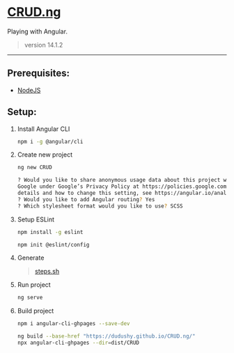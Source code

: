 # [CRUD.ng](https://github.com/dudushy/CRUD.ng/)
Playing with Angular.
> version 14.1.2
---

## Prerequisites:
- [NodeJS](https://nodejs.org/)

## Setup:
1. Install Angular CLI
    ```bash
    npm i -g @angular/cli
    ```

1. Create new project
    ```bash
    ng new CRUD

    ? Would you like to share anonymous usage data about this project with the Angular Team at
    Google under Google’s Privacy Policy at https://policies.google.com/privacy. For more
    details and how to change this setting, see https://angular.io/analytics. No
    ? Would you like to add Angular routing? Yes
    ? Which stylesheet format would you like to use? SCSS
    ```

1. Setup ESLint
    ```bash
    npm install -g eslint
    ```

    ```bash
    npm init @eslint/config
    ```

2. Generate
    > [steps.sh](/steps.sh)

3. Run project
    ```bash
    ng serve
    ```

4. Build project
    ```bash
    npm i angular-cli-ghpages --save-dev
    ```

    ```bash
    ng build --base-href "https://dudushy.github.io/CRUD.ng/"
    npx angular-cli-ghpages --dir=dist/CRUD
    ```
